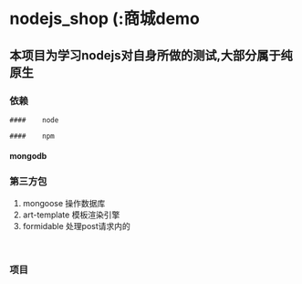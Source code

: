 # nodejs_shop (:商城demo

## 本项目为学习nodejs对自身所做的测试,大部分属于纯原生

### 依赖

	#### 	node

	#### 	npm

#### 	mongodb

### 第三方包

1. mongoose      操作数据库
2. art-template   模板渲染引擎
3. formidable      处理post请求内的

​	

### 项目

